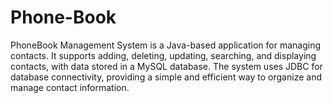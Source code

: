 # Phone-Book
PhoneBook Management System is a Java-based application for managing contacts. It supports adding, deleting, updating, searching, and displaying contacts, with data stored in a MySQL database. The system uses JDBC for database connectivity, providing a simple and efficient way to organize and manage contact information.
